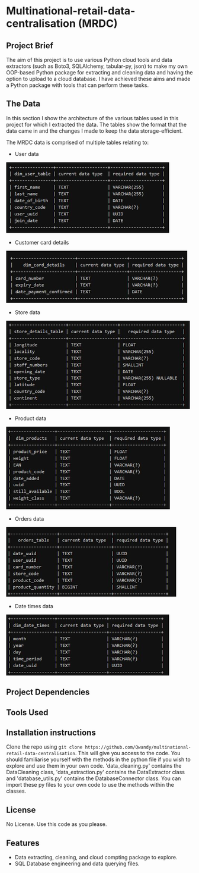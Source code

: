 # Multinational-retail-data-centralisation (MRDC)

## Project Brief

The aim of this project is to use various Python cloud tools and data extractors (such as Boto3, SQLAlchemy, tabular-py, json) to make my own OOP-based Python package for extracting and cleaning data and having the option to upload to a cloud database. I have achieved these aims and made a Python package with tools that can perform these tasks.

## The Data

In this section I show the architecture of the various tables used in this project for which I extracted the data. The tables show the format that the data came in and the changes I made to keep the data storage-efficient.

The MRDC data is comprised of multiple tables relating to:
- User data 

![Alt text](users_data.JPG)

- Customer card details

![Alt text](card_data.JPG)

- Store data

![Alt text](store_data.JPG)

- Product data

![Alt text](products_data.JPG)

- Orders data

![Alt text](orders_data.JPG)

- Date times data

![Alt text](date_times_data.JPG)

## Project Dependencies

## Tools Used


## Installation instructions

Clone the repo using `git clone https://github.com/Qwandy/multinational-retail-data-centralisation`. This will give you access to the code. You should familiarise yourself with the methods in the python file if you wish to explore and use them in your own code. 'data_cleaning.py' contains the DataCleaning class, 'data_extraction.py' contains the DataExtractor class and 'database_utils.py' contains the DatabaseConnector class. You can import these py files to your own code to use the methods within the classes.

## License

No License. Use this code as you please.

## Features
- Data extracting, cleaning, and cloud compting package to explore.
- SQL Database engineering and data querying files.

